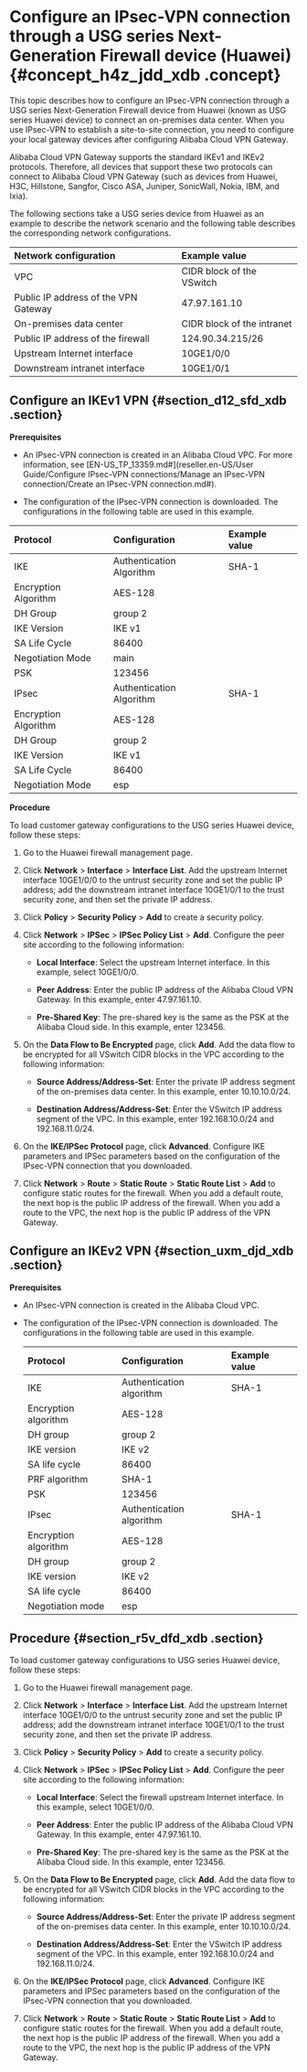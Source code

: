 # Configure an IPsec-VPN connection through a USG series Next-Generation Firewall device \(Huawei\) {#concept_h4z_jdd_xdb .concept}

This topic describes how to configure an IPsec-VPN connection through a USG series Next-Generation Firewall device from Huawei \(known as USG series Huawei device\) to connect an on-premises data center. When you use IPsec-VPN to establish a site-to-site connection, you need to configure your local gateway devices after configuring Alibaba Cloud VPN Gateway.

Alibaba Cloud VPN Gateway supports the standard IKEv1 and IKEv2 protocols. Therefore, all devices that support these two protocols can connect to Alibaba Cloud VPN Gateway \(such as devices from Huawei, H3C, Hillstone, Sangfor, Cisco ASA, Juniper, SonicWall, Nokia, IBM, and Ixia\).

The following sections take a USG series device from Huawei as an example to describe the network scenario and the following table describes the corresponding network configurations.

|Network configuration|Example value|
|:--------------------|:------------|
|VPC|CIDR block of the VSwitch|192.168.10.0/24, 192.168.11.0/24|
|Public IP address of the VPN Gateway|47.97.161.10|
|On-premises data center|CIDR block of the intranet|10.10.10.0/24|
|Public IP address of the firewall|124.90.34.215/26|
|Upstream Internet interface|10GE1/0/0|
|Downstream intranet interface|10GE1/0/1|

## Configure an IKEv1 VPN {#section_d12_sfd_xdb .section}

**Prerequisites**

-   An IPsec-VPN connection is created in an Alibaba Cloud VPC. For more information, see [EN-US\_TP\_13359.md\#](reseller.en-US/User Guide/Configure IPsec-VPN connections/Manage an IPsec-VPN connection/Create an IPsec-VPN connection.md#).

-   The configuration of the IPsec-VPN connection is downloaded. The configurations in the following table are used in this example.

|Protocol|Configuration|Example value|
|:-------|:------------|:------------|
|IKE|Authentication Algorithm|SHA-1|
|Encryption Algorithm|AES-128|
|DH Group|group 2|
|IKE Version|IKE v1|
|SA Life Cycle|86400|
|Negotiation Mode|main|
|PSK|123456|
|IPsec|Authentication Algorithm|SHA-1|
|Encryption Algorithm|AES-128|
|DH Group|group 2|
|IKE Version|IKE v1|
|SA Life Cycle|86400|
|Negotiation Mode|esp|


**Procedure**

To load customer gateway configurations to the USG series Huawei device, follow these steps:

1.  Go to the Huawei firewall management page.
2.  Click **Network** \> **Interface** \> **Interface List**. Add the upstream Internet interface 10GE1/0/0 to the untrust security zone and set the public IP address; add the downstream intranet interface 10GE1/0/1 to the trust security zone, and then set the private IP address.
3.  Click **Policy** \> **Security Policy** \> **Add** to create a security policy.
4.  Click **Network** \> **IPSec** \> **IPSec Policy List** \> **Add**. Configure the peer site according to the following information:
    -   **Local Interface**: Select the upstream Internet interface. In this example, select 10GE1/0/0.

    -   **Peer Address**: Enter the public IP address of the Alibaba Cloud VPN Gateway. In this example, enter 47.97.161.10.

    -   **Pre-Shared Key**: The pre-shared key is the same as the PSK at the Alibaba Cloud side. In this example, enter 123456.

5.  On the **Data Flow to Be Encrypted** page, click **Add**. Add the data flow to be encrypted for all VSwitch CIDR blocks in the VPC according to the following information:
    -   **Source Address/Address-Set**: Enter the private IP address segment of the on-premises data center. In this example, enter 10.10.10.0/24.

    -   **Destination Address/Address-Set**: Enter the VSwitch IP address segment of the VPC. In this example, enter 192.168.10.0/24 and 192.168.11.0/24.

6.  On the **IKE/IPSec Protocol** page, click **Advanced**. Configure IKE parameters and IPSec parameters based on the configuration of the IPsec-VPN connection that you downloaded.
7.  Click **Network** \> **Route** \> **Static Route** \> **Static Route List** \> **Add** to configure static routes for the firewall. When you add a default route, the next hop is the public IP address of the firewall. When you add a route to the VPC, the next hop is the public IP address of the VPN Gateway.

## Configure an IKEv2 VPN {#section_uxm_djd_xdb .section}

**Prerequisites**

-   An IPsec-VPN connection is created in the Alibaba Cloud VPC.

-   The configuration of the IPsec-VPN connection is downloaded. The configurations in the following table are used in this example.

    |Protocol|Configuration|Example value|
    |:-------|:------------|:------------|
    |IKE|Authentication algorithm|SHA-1|
    |Encryption algorithm|AES-128|
    |DH group|group 2|
    |IKE version|IKE v2|
    |SA life cycle|86400|
    |PRF algorithm|SHA-1|
    |PSK|123456|
    |IPsec|Authentication algorithm|SHA-1|
    |Encryption algorithm|AES-128|
    |DH group|group 2|
    |IKE version|IKE v2|
    |SA life cycle|86400|
    |Negotiation mode|esp|


## Procedure {#section_r5v_dfd_xdb .section}

To load customer gateway configurations to USG series Huawei device, follow these steps:

1.  Go to the Huawei firewall management page.
2.  Click **Network** \> **Interface** \> **Interface List**. Add the upstream Internet interface 10GE1/0/0 to the untrust security zone and set the public IP address; add the downstream intranet interface 10GE1/0/1 to the trust security zone, and then set the private IP address.
3.  Click **Policy** \> **Security Policy** \> **Add** to create a security policy.
4.  Click **Network** \> **IPSec** \> **IPSec Policy List** \> **Add**. Configure the peer site according to the following information:
    -   **Local Interface**: Select the firewall upstream Internet interface. In this example, select 10GE1/0/0.

    -   **Peer Address**: Enter the public IP address of the Alibaba Cloud VPN Gateway. In this example, enter 47.97.161.10.

    -   **Pre-Shared Key**: The pre-shared key is the same as the PSK at the Alibaba Cloud side. In this example, enter 123456.

5.  On the **Data Flow to Be Encrypted** page, click **Add**. Add the data flow to be encrypted for all VSwitch CIDR blocks in the VPC according to the following information:
    -   **Source Address/Address-Set**: Enter the private IP address segment of the on-premises data center. In this example, enter 10.10.10.0/24.

    -   **Destination Address/Address-Set**: Enter the VSwitch IP address segment of the VPC. In this example, enter 192.168.10.0/24 and 192.168.11.0/24.

6.  On the **IKE/IPSec Protocol** page, click **Advanced**. Configure IKE parameters and IPSec parameters based on the configuration of the IPsec-VPN connection that you downloaded.
7.  Click **Network** \> **Route** \> **Static Route** \> **Static Route List** \> **Add** to configure static routes for the firewall. When you add a default route, the next hop is the public IP address of the firewall. When you add a route to the VPC, the next hop is the public IP address of the VPN Gateway.

